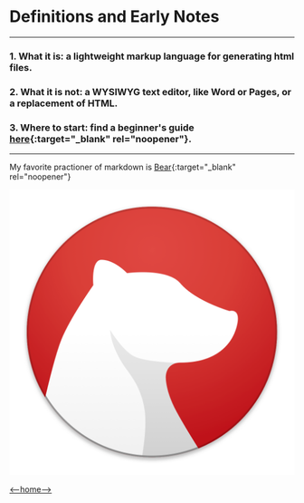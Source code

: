 # Definitions and Early Notes
---
### 1. What it is: a lightweight markup language for generating html files.

### 2. What it is not: a WYSIWYG text editor, like Word or Pages, or a replacement of HTML. 

### 3. Where to start: find a beginner's guide [here](https://guides.github.com/features/mastering-markdown/){:target="_blank" rel="noopener"}.
---
My favorite practioner of markdown is [Bear](https://bear.app){:target="_blank" rel="noopener"}

![Bear Icon](bear-icon.jpg)

[<--home-->](README.md)
